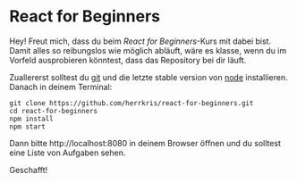 # React for Beginners

Hey! Freut mich, dass du beim *React for Beginners*-Kurs mit dabei bist. Damit alles so reibungslos wie möglich abläuft, wäre es klasse, wenn du im Vorfeld ausprobieren könntest, dass das Repository bei dir läuft.

Zuallererst solltest du [git](https://git-scm.com/downloads) und die letzte stable version von [node](https://nodejs.org/en/) installieren. Danach in deinem Terminal:

```
git clone https://github.com/herrkris/react-for-beginners.git
cd react-for-beginners
npm install
npm start
```

Dann bitte http://localhost:8080 in deinem Browser öffnen und du solltest eine Liste von Aufgaben sehen.

Geschafft!